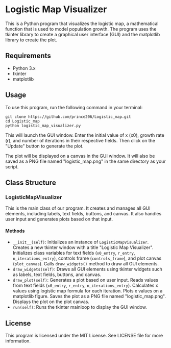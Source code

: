 # Logistic Map Visualizer

This is a Python program that visualizes the logistic map, a mathematical function that is used to model population growth. The program uses the tkinter library to create a graphical user interface (GUI) and the matplotlib library to create the plot.

## Requirements

- Python 3.x
- tkinter
- matplotlib

## Usage

To use this program, run the following command in your terminal:

```
git clone https://github.com/prince206/Logistic_map.git
cd Logistic_map
python logistic_map_visualizer.py
```

This will launch the GUI window. Enter the initial value of x (x0), growth rate (r), and number of iterations in their respective fields. Then click on the "Update" button to generate the plot.

The plot will be displayed on a canvas in the GUI window. It will also be saved as a PNG file named "logistic_map.png" in the same directory as your script.

## Class Structure

### LogisticMapVisualizer

This is the main class of our program. It creates and manages all GUI elements, including labels, text fields, buttons, and canvas. It also handles user input and generates plots based on that input.

#### Methods

- `__init__(self)`: Initializes an instance of `LogisticMapVisualizer`. Creates a new tkinter window with a title "Logistic Map Visualizer". Initializes class variables for text fields (`x0_entry`, `r_entry`, `n_iterations_entry`), controls frame (`controls_frame`), and plot canvas (`plot_canvas`). Calls `draw_widgets()` method to draw all GUI elements.
- `draw_widgets(self)`: Draws all GUI elements using tkinter widgets such as labels, text fields, buttons, and canvas.
- `draw_plot(self)`: Generates a plot based on user input. Reads values from text fields (`x0_entry`, `r_entry`, `n_iterations_entry`). Calculates x values using logistic map formula for each iteration. Plots x values on a matplotlib figure. Saves the plot as a PNG file named "logistic_map.png". Displays the plot on the plot canvas.
- `run(self)`: Runs the tkinter mainloop to display the GUI window.

## License

This program is licensed under the MIT License. See LICENSE file for more information.
